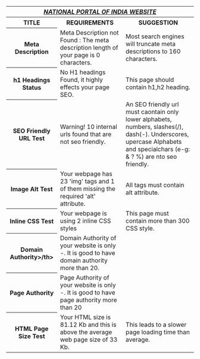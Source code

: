 <html>
<table>
<th colspan="4"><b><u><i>NATIONAL PORTAL OF INDIA WEBSITE</i></u></b></th>
<tr>
<th>TITLE</th><th>REQUIREMENTS</th><th>SUGGESTION</th>
</tr>
<tr>
<th>Meta Description</th>
<td>Meta Description not Found : The meta description length of your page is 0 characters.</td> 
<td>Most search engines will truncate meta descriptions to 160 characters.</td>
</tr>
<tr>
<th>h1 Headings Status</th>
<td>No H1 headings Found, it highly effects your page SEO.</td>
<td>This page should contain h1,h2 heading.</td>
</tr>
<tr>
<th>SEO Friendly URL Test	</th>
<td>Warning! 10 internal urls found that are not seo friendly.</td>
<td>An SEO friendly url must caontain only lower alphabets, numbers, slashes(/), dash(-). Underscores, upercase Alphabets and specialchars (e-g: & ? %) are nto seo friendly.</td>
</tr>
<tr>
<th>Image Alt Test</th>
<td>Your webpage has 23 'img' tags and 1 of them missing the required 'alt' attribute.</td>
<td>All tags must contain alt attribute.</td>
</tr>
<tr>
<th>Inline CSS Test</th>
<td>Your webpage is using 2 inline CSS styles</td>
<td>This page must contain more than 300 CSS style.</td>
</tr>
<tr>
<th>Domain Authority>/th>
<td> Domain Authority of your website is only -. It is good to have domain authority more than 20.</td>
</tr>
<tr>
<th>Page Authority</th>
<td> Page Authority of your website is only -. It is good to have page authority more than 20</td>
</tr>
<tr>
<th>HTML Page Size Test</th>
<td>Your HTML size is 81.12 Kb and this is above the average web page size of 33 Kb. </td>
<td>This leads to a slower page loading time than average.</td>
</tr>
</table>
</html>
